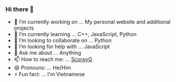 ### Hi there 👋

- 🔭 I’m currently working on ... My personal website and additional projects
- 🌱 I’m currently learning ... C++, JavaScript, Python
- 👯 I’m looking to collaborate on ... Python
- 🤔 I’m looking for help with ... JavaScript
- 💬 Ask me about ... Anything
- 📫 How to reach me: ... [ScorpyG](https://scorpyg.github.io/DarkCave/)
- 😄 Pronouns: ... He/Him
- ⚡ Fun fact: ... I'm Vietnamese
